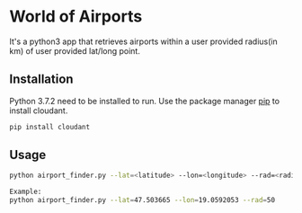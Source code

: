 # World of Airports

It's a python3 app that retrieves airports within a user provided radius(in km) of user provided lat/long point.

## Installation

Python 3.7.2 need to be installed to run.
Use the package manager [pip](https://github.com/cloudant/python-cloudant) to install cloudant.

```bash
pip install cloudant
```


## Usage

```bash
python airport_finder.py --lat=<latitude> --lon=<longitude> --rad=<radius in km>

Example:
python airport_finder.py --lat=47.503665 --lon=19.0592053 --rad=50
```

